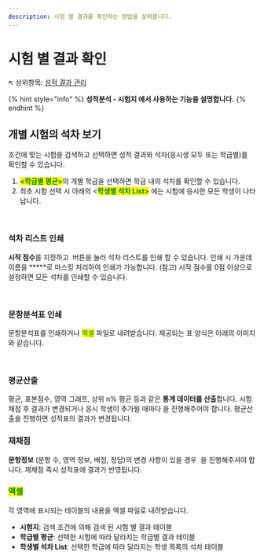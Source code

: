 ```yaml
---
description: 시험 별 결과를 확인하는 방법을 살펴봅니다.
---
```


# 시험 별 결과 확인

↖ 상위항목: [성적 결과 관리](./)

{% hint style="info" %}
**성적분석 - 시험지 에서 사용하는 기능을 설명합니다.**
{% endhint %}

## 개별 시험의 석차 보기

조건에 맞는 시험을 검색하고 선택하면 성적 결과와 석차(응시생 모두 또는 학급별)를 확인할 수 있습니다.&#x20;

1. <mark style="color:green;">**<학급별 평균>**</mark>의 개별 학급을 선택하면 학급 내의 석차를 확인할 수 있습니다.
2. 최초 시험 선택 시 아래의 <<mark style="color:green;">**학생별 석차 List>**</mark> 에는 시험에 응시한 모든 학생이 나타납니다.

<figure><img src="../../.gitbook/assets/석차확인.png" alt=""><figcaption></figcaption></figure>

### 석차 리스트 인쇄

**시작 점수**를 지정하고 <img src="../../.gitbook/assets/btn_석차리스트 인쇄.png" alt="" data-size="line"> 버튼을 눌러 석차 리스트를 인쇄 할 수 있습니다. 인쇄 시 가운데 이름을 **\***로 마스킹 처리하여 인쇄가 가능합니다. (참고) 시작 점수를 0점 이상으로 설정하면 모든 석차를 인쇄할 수 있습니다.

<figure><img src="../../.gitbook/assets/석차리스트 인쇄.png" alt=""><figcaption></figcaption></figure>

### 문항분석표 인쇄

문항분석표를 인쇄하거나 <mark style="color:green;">엑셀</mark> 파일로 내려받습니다. 제공되는 표 양식은 아래의 이미지와 같습니다.

<figure><img src="../../.gitbook/assets/문항분석표 양식.png" alt=""><figcaption></figcaption></figure>

### 평균산출

평균, 표본점수, 영역 그래프, 상위 n% 평균 등과 같은 **통계 데이터를 산출**합니다. 시험 채점 후 결과가 변경되거나 응시 학생이 추가될 때마다 <img src="../../.gitbook/assets/btn_평균산출.png" alt="" data-size="line">을 진행해주어야 합니다. 평균산출을 진행하면 성적표의 결과가 변경됩니다.

### 재채점

**문항정보** (문항 수, 영역 정보, 배점, 정답)의 변경 사항이 있을 경우 <img src="../../.gitbook/assets/btn_재채점.png" alt="" data-size="line"> 을 진행해주셔야 합니다. 재채점 즉시 성적표에 결과가 반영됩니다.

### <mark style="color:green;">엑셀</mark>

각 영역에 표시되는 테이블의 내용을 엑셀 파일로 내려받습니다.

* **시험지**: 검색 조건에 의해 검색 된 시험 별 결과 테이블
* **학급별 평균**: 선택한 시험에 따라 달라지는 학급별 결과 테이블
* **학생별 석차 List**: 선택한 학급에 따라 달라지는 학생 목록의 석차 테이블

